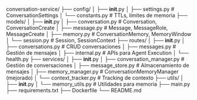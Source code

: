 conversation-service/
├── config/
│   ├── __init__.py
│   ├── settings.py              # ConversationSettings
│   └── constants.py             # TTLs, límites de memoria
├── models/
│   ├── __init__.py
│   ├── conversation.py          # Conversation, ConversationCreate
│   ├── message.py               # Message, MessageRole, MessageCreate
│   ├── memory.py                # ConversationMemory, MemoryWindow
│   └── session.py               # Session, SessionContext
├── routes/
│   ├── __init__.py
│   ├── conversations.py         # CRUD conversaciones
│   ├── messages.py              # Gestión de mensajes
│   ├── internal.py              # APIs para Agent Execution
│   └── health.py
├── services/
│   ├── __init__.py
│   ├── conversation_manager.py  # Gestión de conversaciones
│   ├── message_store.py         # Almacenamiento de mensajes
│   ├── memory_manager.py        # ConversationMemoryManager (mejorado)
│   └── context_tracker.py       # Tracking de contexto
├── utils/
│   ├── __init__.py
│   └── memory_utils.py          # Utilidades para memoria
├── main.py
├── requirements.txt
├── Dockerfile
└── README.md
